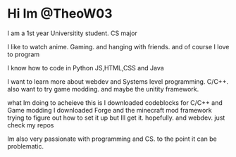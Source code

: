 
# Hi Im @TheoW03 


I am a 1st year Universitity student. CS major 

I like to watch anime. Gaming. and hanging with friends. and of course I love to program

I know how to code in Python JS,HTML,CSS and Java

I want to learn more about webdev and Systems level programming. C/C++. also want to try game modding. and maybe the unitity framework.

what Im doing to acheieve this is I downloaded codeblocks for C/C++ and Game modding I downloaded Forge and the minecraft mod framework
trying to figure out how to set it up but Ill get it. hopefully. and webdev. just check my repos

Im also very passionate with programming and CS. to the point it can be problematic.

